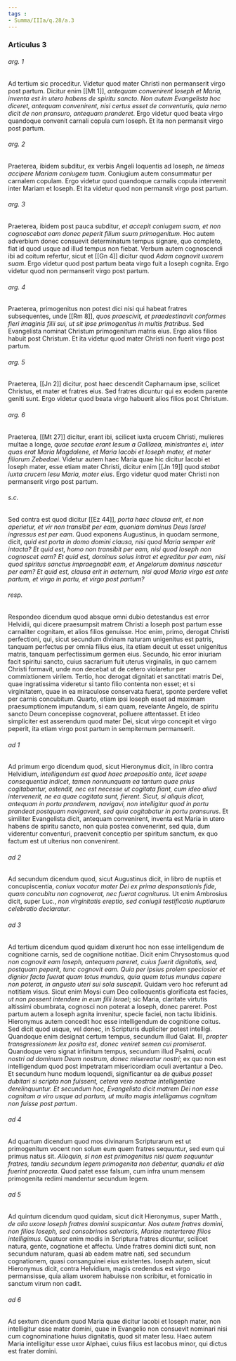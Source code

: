 ```yaml
---
tags : 
- Summa/IIIa/q.28/a.3
---
```


### Articulus 3

###### arg. 1
Ad tertium sic proceditur. Videtur quod mater Christi non permanserit virgo post partum. Dicitur enim [[Mt 1]], *antequam convenirent Ioseph et Maria, inventa est in utero habens de spiritu sancto. Non autem Evangelista hoc diceret, antequam convenirent, nisi certus esset de conventuris, quia nemo dicit de non pransuro, antequam pranderet*. Ergo videtur quod beata virgo quandoque convenit carnali copula cum Ioseph. Et ita non permansit virgo post partum.

###### arg. 2
Praeterea, ibidem subditur, ex verbis Angeli loquentis ad Ioseph, *ne timeas accipere Mariam coniugem tuam*. Coniugium autem consummatur per carnalem copulam. Ergo videtur quod quandoque carnalis copula intervenit inter Mariam et Ioseph. Et ita videtur quod non permansit virgo post partum.

###### arg. 3
Praeterea, ibidem post pauca subditur, *et accepit coniugem suam, et non cognoscebat eam donec peperit filium suum primogenitum*. Hoc autem adverbium donec consuevit determinatum tempus signare, quo completo, fiat id quod usque ad illud tempus non fiebat. Verbum autem cognoscendi ibi ad coitum refertur, sicut et [[Gn 4]] dicitur quod *Adam cognovit uxorem suam*. Ergo videtur quod post partum beata virgo fuit a Ioseph cognita. Ergo videtur quod non permanserit virgo post partum.

###### arg. 4
Praeterea, primogenitus non potest dici nisi qui habeat fratres subsequentes, unde [[Rm 8]], *quos praescivit, et praedestinavit conformes fieri imaginis filii sui, ut sit ipse primogenitus in multis fratribus*. Sed Evangelista nominat Christum primogenitum matris eius. Ergo alios filios habuit post Christum. Et ita videtur quod mater Christi non fuerit virgo post partum.

###### arg. 5
Praeterea, [[Jn 2]] dicitur, post haec descendit Capharnaum ipse, scilicet Christus, et mater et fratres eius. Sed fratres dicuntur qui ex eodem parente geniti sunt. Ergo videtur quod beata virgo habuerit alios filios post Christum.

###### arg. 6
Praeterea, [[Mt 27]] dicitur, erant ibi, scilicet iuxta crucem Christi, mulieres multae a longe, *quae secutae erant Iesum a Galilaea, ministrantes ei, inter quas erat Maria Magdalene, et Maria Iacobi et Ioseph mater, et mater filiorum Zebedaei*. Videtur autem haec Maria quae hic dicitur Iacobi et Ioseph mater, esse etiam mater Christi, dicitur enim [[Jn 19]] quod *stabat iuxta crucem Iesu Maria, mater eius*. Ergo videtur quod mater Christi non permanserit virgo post partum.

###### s.c.
Sed contra est quod dicitur [[Ez 44]], *porta haec clausa erit, et non aperietur, et vir non transibit per eam, quoniam dominus Deus Israel ingressus est per eam*. Quod exponens Augustinus, in quodam sermone, dicit, *quid est porta in domo domini clausa, nisi quod Maria semper erit intacta? Et quid est, homo non transibit per eam, nisi quod Ioseph non cognoscet eam? Et quid est, dominus solus intrat et egreditur per eam, nisi quod spiritus sanctus impraegnabit eam, et Angelorum dominus nascetur per eam? Et quid est, clausa erit in aeternum, nisi quod Maria virgo est ante partum, et virgo in partu, et virgo post partum?*

###### resp.
Respondeo dicendum quod absque omni dubio detestandus est error Helvidii, qui dicere praesumpsit matrem Christi a Ioseph post partum esse carnaliter cognitam, et alios filios genuisse. Hoc enim, primo, derogat Christi perfectioni, qui, sicut secundum divinam naturam unigenitus est patris, tanquam perfectus per omnia filius eius, ita etiam decuit ut esset unigenitus matris, tanquam perfectissimum germen eius. Secundo, hic error iniuriam facit spiritui sancto, cuius sacrarium fuit uterus virginalis, in quo carnem Christi formavit, unde non decebat ut de cetero violaretur per commixtionem virilem. Tertio, hoc derogat dignitati et sanctitati matris Dei, quae ingratissima videretur si tanto filio contenta non esset; et si virginitatem, quae in ea miraculose conservata fuerat, sponte perdere vellet per carnis concubitum. Quarto, etiam ipsi Ioseph esset ad maximam praesumptionem imputandum, si eam quam, revelante Angelo, de spiritu sancto Deum concepisse cognoverat, polluere attentasset. Et ideo simpliciter est asserendum quod mater Dei, sicut virgo concepit et virgo peperit, ita etiam virgo post partum in sempiternum permanserit.

###### ad 1
Ad primum ergo dicendum quod, sicut Hieronymus dicit, in libro contra Helvidium, *intelligendum est quod haec praepositio ante, licet saepe consequentia indicet, tamen nonnunquam ea tantum quae prius cogitabantur, ostendit, nec est necesse ut cogitata fiant, cum ideo aliud intervenerit, ne ea quae cogitata sunt, fierent. Sicut, si aliquis dicat, antequam in portu pranderem, navigavi, non intelligitur quod in portu prandeat postquam navigaverit, sed quia cogitabatur in portu pransurus*. Et similiter Evangelista dicit, antequam convenirent, inventa est Maria in utero habens de spiritu sancto, non quia postea convenerint, sed quia, dum viderentur conventuri, praevenit conceptio per spiritum sanctum, ex quo factum est ut ulterius non convenirent.

###### ad 2
Ad secundum dicendum quod, sicut Augustinus dicit, in libro de nuptiis et concupiscentia, *coniux vocatur mater Dei ex prima desponsationis fide, quam concubitu non cognoverat, nec fuerat cogniturus*. Ut enim Ambrosius dicit, super Luc., *non virginitatis ereptio, sed coniugii testificatio nuptiarum celebratio declaratur*.

###### ad 3
Ad tertium dicendum quod quidam dixerunt hoc non esse intelligendum de cognitione carnis, sed de cognitione notitiae. Dicit enim Chrysostomus quod *non cognovit eam Ioseph, antequam pareret, cuius fuerit dignitatis, sed, postquam peperit, tunc cognovit eam. Quia per ipsius prolem speciosior et dignior facta fuerat quam totus mundus, quia quem totus mundus capere non poterat, in angusto uteri sui sola suscepit*. Quidam vero hoc referunt ad notitiam visus. Sicut enim Moysi cum Deo colloquentis glorificata est facies, *ut non possent intendere in eum filii Israel*; sic Maria, claritate virtutis altissimi obumbrata, cognosci non poterat a Ioseph, donec pareret. Post partum autem a Ioseph agnita invenitur, specie faciei, non tactu libidinis. Hieronymus autem concedit hoc esse intelligendum de cognitione coitus. Sed dicit quod usque, vel donec, in Scripturis dupliciter potest intelligi. Quandoque enim designat certum tempus, secundum illud Galat. III, *propter transgressionem lex posita est, donec veniret semen cui promiserat*. Quandoque vero signat infinitum tempus, secundum illud Psalmi, *oculi nostri ad dominum Deum nostrum, donec misereatur nostri*; ex quo non est intelligendum quod post impetratam misericordiam oculi avertantur a Deo. Et secundum hunc modum loquendi, significantur ea *de quibus posset dubitari si scripta non fuissent, cetera vero nostrae intelligentiae derelinquuntur. Et secundum hoc, Evangelista dicit matrem Dei non esse cognitam a viro usque ad partum, ut multo magis intelligamus cognitam non fuisse post partum*.

###### ad 4
Ad quartum dicendum quod mos divinarum Scripturarum est ut primogenitum vocent non solum eum quem fratres sequuntur, sed eum qui primus natus sit. *Alioquin, si non est primogenitus nisi quem sequuntur fratres, tandiu secundum legem primogenita non debentur, quandiu et alia fuerint procreata*. Quod patet esse falsum, cum infra unum mensem primogenita redimi mandentur secundum legem.

###### ad 5
Ad quintum dicendum quod quidam, sicut dicit Hieronymus, super Matth., *de alia uxore Ioseph fratres domini suspicantur. Nos autem fratres domini, non filios Ioseph, sed consobrinos salvatoris, Mariae materterae filios intelligimus*. Quatuor enim modis in Scriptura fratres dicuntur, scilicet natura, gente, cognatione et affectu. Unde fratres domini dicti sunt, non secundum naturam, quasi ab eadem matre nati, sed secundum cognationem, quasi consanguinei eius existentes. Ioseph autem, sicut Hieronymus dicit, contra Helvidium, magis credendus est virgo permansisse, quia aliam uxorem habuisse non scribitur, et fornicatio in sanctum virum non cadit.

###### ad 6
Ad sextum dicendum quod Maria quae dicitur Iacobi et Ioseph mater, non intelligitur esse mater domini, quae in Evangelio non consuevit nominari nisi cum cognominatione huius dignitatis, quod sit mater Iesu. Haec autem Maria intelligitur esse uxor Alphaei, cuius filius est Iacobus minor, qui dictus est frater domini.

